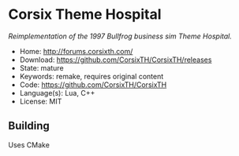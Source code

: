 # Corsix Theme Hospital

_Reimplementation of the 1997 Bullfrog business sim Theme Hospital._

- Home: http://forums.corsixth.com/
- Download: https://github.com/CorsixTH/CorsixTH/releases
- State: mature
- Keywords: remake, requires original content
- Code: https://github.com/CorsixTH/CorsixTH
- Language(s): Lua, C++
- License: MIT

## Building

Uses CMake

